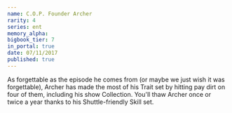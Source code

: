 ```yaml
---
name: C.O.P. Founder Archer
rarity: 4
series: ent
memory_alpha:
bigbook_tier: 7
in_portal: true
date: 07/11/2017
published: true
---
```


As forgettable as the episode he comes from (or maybe we just wish it was forgettable), Archer has made the most of his Trait set by hitting pay dirt on four of them, including his show Collection. You'll thaw Archer once or twice a year thanks to his Shuttle-friendly Skill set.
